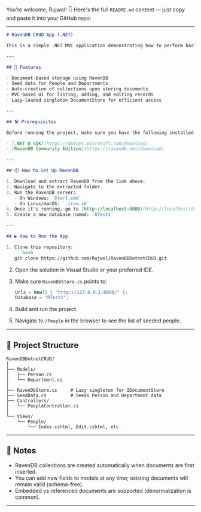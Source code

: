 You're welcome, Rujwol! 👇 Here's the full `README.md` content — just copy and paste it into your GitHub repo:

---

````markdown
# RavenDB CRUD App (.NET)

This is a simple .NET MVC application demonstrating how to perform basic Create, Read, Update, and Delete (CRUD) operations using RavenDB — a fully transactional NoSQL document database.

---

## 🚀 Features

- Document-based storage using RavenDB
- Seed data for People and Departments
- Auto-creation of collections upon storing documents
- MVC-based UI for listing, adding, and editing records
- Lazy-loaded singleton DocumentStore for efficient access

---

## 🛠️ Prerequisites

Before running the project, make sure you have the following installed:

- [.NET 8 SDK](https://dotnet.microsoft.com/download)
- [RavenDB Community Edition](https://ravendb.net/download)

---

## 📦 How to Set Up RavenDB

1. Download and extract RavenDB from the link above.
2. Navigate to the extracted folder.
3. Run the RavenDB server:
   - On Windows: `Start.cmd`
   - On Linux/macOS: `./run.sh`
4. Once it's running, go to [http://localhost:8080](http://localhost:8080)
5. Create a new database named: `RTest1`

---

## ▶️ How to Run the App

1. Clone this repository:
   ```bash
   git clone https://github.com/Rujwol/RavenDBDotnetCRUD.git
````

2. Open the solution in Visual Studio or your preferred IDE.
3. Make sure `RavenDbStore.cs` points to:

   ```csharp
   Urls = new[] { "http://127.0.0.1:8080/" };
   Database = "RTest1";
   ```
4. Build and run the project.
5. Navigate to `/People` in the browser to see the list of seeded people.

---

## 📁 Project Structure

```
RavenDBDotnetCRUD/
│
├── Models/
│   ├── Person.cs
│   └── Department.cs
│
├── RavenDbStore.cs     # Lazy singleton for IDocumentStore
├── SeedData.cs         # Seeds Person and Department data
├── Controllers/
│   └── PeopleController.cs
│
└── Views/
    └── People/
        └── Index.cshtml, Edit.cshtml, etc.
```

---

## 🧠 Notes

* RavenDB collections are created automatically when documents are first inserted.
* You can add new fields to models at any time; existing documents will remain valid (schema-free).
* Embedded vs referenced documents are supported (denormalization is common).

---

